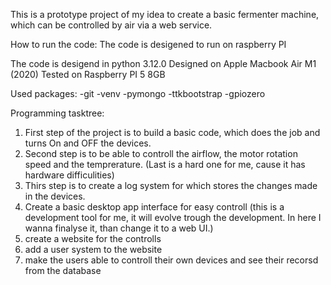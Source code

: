 This is a prototype project of my idea to create a basic fermenter machine, which can be controlled by air via a web service.

How to run the code:
The code is desigened to run on raspberry PI

The code is desigend in python 3.12.0
Designed on Apple Macbook Air M1 (2020)
Tested on Raspberry PI 5 8GB

Used packages:
-git
-venv
-pymongo
-ttkbootstrap
-gpiozero

Programming tasktree:
1. First step of the project is to build a basic code, which does the job and turns On and OFF the devices.
2. Second step is to be able to controll the airflow, the motor rotation speed and the temprerature. (Last is a hard one for me, cause it has hardware difficulities)
3. Thirs step is to create a log system for which stores the changes made in the devices.
4. Create a basic desktop app interface for easy controll (this is a development tool for me, it will evolve trough the development. In here I wanna finalyse it, than change it to a web UI.)
5. create a website for the controlls
6. add a user system to the website
7. make the users able to controll their own devices and see their recorsd from the database
